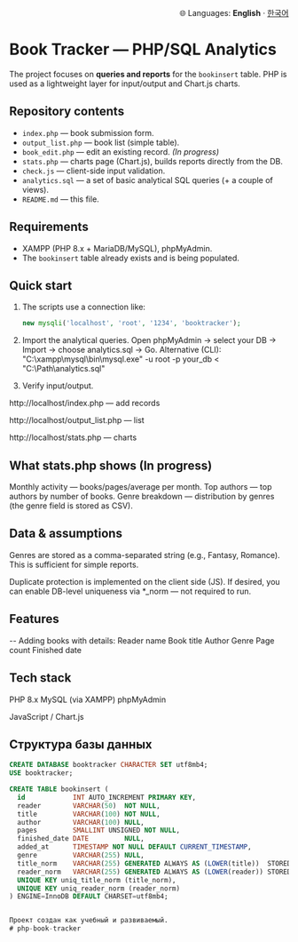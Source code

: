 <p align="right">🌐 Languages: <b>English</b> · <a href="README_ko.md">한국어</a></p>

# Book Tracker — PHP/SQL Analytics

The project focuses on **queries and reports** for the `bookinsert` table. PHP is used as a lightweight layer for input/output and Chart.js charts.

## Repository contents
- `index.php` — book submission form.
- `output_list.php` — book list (simple table).
- `book_edit.php` — edit an existing record. *(In progress)*
- `stats.php` — charts page (Chart.js), builds reports directly from the DB.
- `check.js` — client-side input validation.
- `analytics.sql` — a set of basic analytical SQL queries (+ a couple of views).
- `README.md` — this file.

## Requirements
- XAMPP (PHP 8.x + MariaDB/MySQL), phpMyAdmin.
- The `bookinsert` table already exists and is being populated.  


## Quick start
1. The scripts use a connection like:
   ```php
   new mysqli('localhost', 'root', '1234', 'booktracker');

2. Import the analytical queries.
Open phpMyAdmin → select your DB → Import → choose analytics.sql → Go.
Alternative (CLI):
"C:\xampp\mysql\bin\mysql.exe" -u root -p your_db < "C:\Path\analytics.sql"

3. Verify input/output.

http://localhost/index.php — add records

http://localhost/output_list.php — list

http://localhost/stats.php — charts

## What stats.php shows (In progress)
Monthly activity — books/pages/average per month.
Top authors — top authors by number of books.
Genre breakdown — distribution by genres (the genre field is stored as CSV).

## Data & assumptions

Genres are stored as a comma-separated string (e.g., Fantasy, Romance).
This is sufficient for simple reports.

Duplicate protection is implemented on the client side (JS).
If desired, you can enable DB-level uniqueness via *_norm — not required to run.

## Features 

-- Adding books with details:
Reader name
Book title
Author
Genre
Page count
Finished date

## Tech stack
PHP 8.x
MySQL (via XAMPP)
phpMyAdmin

JavaScript / Chart.js
##  Структура базы данных

```sql
CREATE DATABASE booktracker CHARACTER SET utf8mb4;
USE booktracker;

CREATE TABLE bookinsert (
  id            INT AUTO_INCREMENT PRIMARY KEY,
  reader        VARCHAR(50)  NOT NULL,
  title         VARCHAR(100) NOT NULL,
  author        VARCHAR(100) NULL,
  pages         SMALLINT UNSIGNED NOT NULL,
  finished_date DATE         NULL,
  added_at      TIMESTAMP NOT NULL DEFAULT CURRENT_TIMESTAMP,
  genre         VARCHAR(255) NULL,
  title_norm    VARCHAR(255) GENERATED ALWAYS AS (LOWER(title))  STORED NOT NULL,
  reader_norm   VARCHAR(255) GENERATED ALWAYS AS (LOWER(reader)) STORED NOT NULL,
  UNIQUE KEY uniq_title_norm (title_norm),
  UNIQUE KEY uniq_reader_norm (reader_norm)
) ENGINE=InnoDB DEFAULT CHARSET=utf8mb4;


Проект создан как учебный и развиваемый.
# php-book-tracker

